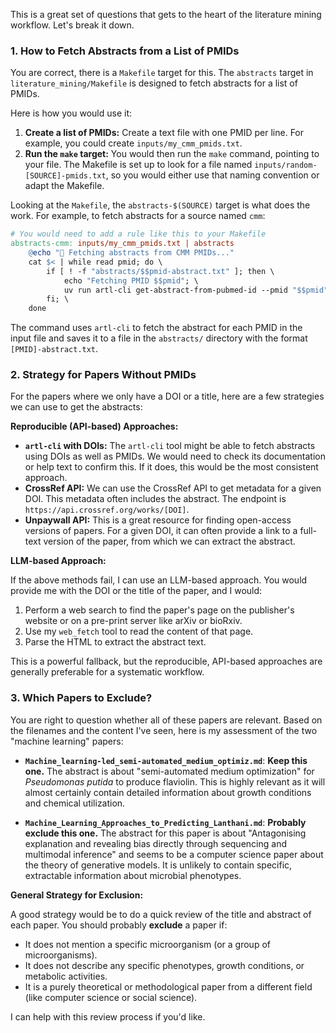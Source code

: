 This is a great set of questions that gets to the heart of the literature mining workflow. Let's break it down.

### 1. How to Fetch Abstracts from a List of PMIDs

You are correct, there is a `Makefile` target for this. The `abstracts` target in `literature_mining/Makefile` is designed to fetch abstracts for a list of PMIDs.

Here is how you would use it:

1.  **Create a list of PMIDs:** Create a text file with one PMID per line. For example, you could create `inputs/my_cmm_pmids.txt`.
2.  **Run the `make` target:** You would then run the `make` command, pointing to your file. The Makefile is set up to look for a file named `inputs/random-[SOURCE]-pmids.txt`, so you would either use that naming convention or adapt the Makefile.

Looking at the `Makefile`, the `abstracts-$(SOURCE)` target is what does the work. For example, to fetch abstracts for a source named `cmm`:

```makefile
# You would need to add a rule like this to your Makefile
abstracts-cmm: inputs/my_cmm_pmids.txt | abstracts
    @echo "📄 Fetching abstracts from CMM PMIDs..."
    cat $< | while read pmid; do \
        if [ ! -f "abstracts/$$pmid-abstract.txt" ]; then \
            echo "Fetching PMID $$pmid"; \
            uv run artl-cli get-abstract-from-pubmed-id --pmid "$$pmid" > "abstracts/$$pmid-abstract.txt" 2>/dev/null || rm -f "abstracts/$$pmid-abstract.txt"; \
        fi; \
    done
```

The command uses `artl-cli` to fetch the abstract for each PMID in the input file and saves it to a file in the `abstracts/` directory with the format `[PMID]-abstract.txt`.

### 2. Strategy for Papers Without PMIDs

For the papers where we only have a DOI or a title, here are a few strategies we can use to get the abstracts:

**Reproducible (API-based) Approaches:**

*   **`artl-cli` with DOIs:** The `artl-cli` tool might be able to fetch abstracts using DOIs as well as PMIDs. We would need to check its documentation or help text to confirm this. If it does, this would be the most consistent approach.
*   **CrossRef API:** We can use the CrossRef API to get metadata for a given DOI. This metadata often includes the abstract. The endpoint is `https://api.crossref.org/works/[DOI]`.
*   **Unpaywall API:** This is a great resource for finding open-access versions of papers. For a given DOI, it can often provide a link to a full-text version of the paper, from which we can extract the abstract.

**LLM-based Approach:**

If the above methods fail, I can use an LLM-based approach. You would provide me with the DOI or the title of the paper, and I would:

1.  Perform a web search to find the paper's page on the publisher's website or on a pre-print server like arXiv or bioRxiv.
2.  Use my `web_fetch` tool to read the content of that page.
3.  Parse the HTML to extract the abstract text.

This is a powerful fallback, but the reproducible, API-based approaches are generally preferable for a systematic workflow.

### 3. Which Papers to Exclude?

You are right to question whether all of these papers are relevant. Based on the filenames and the content I've seen, here is my assessment of the two "machine learning" papers:

*   **`Machine_learning-led_semi-automated_medium_optimiz.md`**: **Keep this one.** The abstract is about "semi-automated medium optimization" for *Pseudomonas putida* to produce flaviolin. This is highly relevant as it will almost certainly contain detailed information about growth conditions and chemical utilization.

*   **`Machine_Learning_Approaches_to_Predicting_Lanthani.md`**: **Probably exclude this one.** The abstract for this paper is about "Antagonising explanation and revealing bias directly through sequencing and multimodal inference" and seems to be a computer science paper about the theory of generative models. It is unlikely to contain specific, extractable information about microbial phenotypes.

**General Strategy for Exclusion:**

A good strategy would be to do a quick review of the title and abstract of each paper. You should probably **exclude** a paper if:

*   It does not mention a specific microorganism (or a group of microorganisms).
*   It does not describe any specific phenotypes, growth conditions, or metabolic activities.
*   It is a purely theoretical or methodological paper from a different field (like computer science or social science).

I can help with this review process if you'd like.
